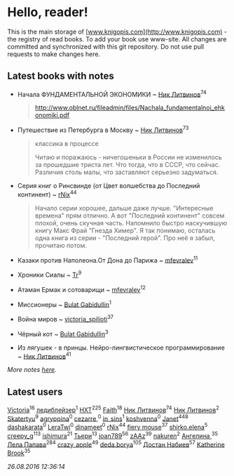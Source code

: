 # Hello, reader!
This is the main storage of [www.knigopis.com](http://www.knigopis.com) - the registry of read books.
To add your book use www-site. All changes are committed and synchronized with this git repository.
Do not use pull requests to make changes here.


## Latest books with notes
* Начала ФУНДАМЕНТАЛЬНОЙ ЭКОНОМИКИ ~ [Ник Литвинов](users/lec/leczQ3Eya3-linkedin)<sup>74</sup>
    > http://www.oblnet.ru/fileadmin/files/Nachala_fundamentalnoi_ehkonomiki.pdf

* Путешествие из Петербурга в Москву ~ [Ник Литвинов](users/lec/leczQ3Eya3-linkedin)<sup>73</sup>
    > классика в процессе
    > 
    > Читаю и поражаюсь - ничегошеньки в России не изменилось за прошедшие триста лет. Что тогда, что в СССР, что сейчас. Различия столь малы, что заставляют серьезно задуматься.

* Серия книг о Ринсвинде (от Цвет волшебства до Последний континент) ~ [rNix](users/115/115622071-twitter)<sup>44</sup>
    > Начало серии хорошее, дальше даже лучше. "Интересные времена" прям отлично. 
    > А вот "Последний континент" совсем плохой, очень скучная часть. Напомнило быстро наскучившую книгу Макс Фрай "Гнезда Химер".
    > Я так понимаю, осталась одна книга из серии - "Последний герой". Про неё я забыл, прочитаю потом.

* Казаки против Наполеона.От Дона до Парижа ~ [mfevralev](users/140/140966150-vkontakte)<sup>11</sup>

* Хроники Сиалы ~ [Tr](users/122/12282474-vkontakte)<sup>9</sup>

* Атаман Ермак и сотоварищи ~ [mfevralev](users/140/140966150-vkontakte)<sup>12</sup>

* Миссионеры ~ [Bulat Gabidullin](users/150/1503854-vkontakte)<sup>1</sup>

* Война миров ~ [victoria_spilioti](users/219/219259003-vkontakte)<sup>37</sup>

* Чёрный кот ~ [Bulat Gabidullin](users/150/1503854-vkontakte)<sup>3</sup>

* Из лягушек - в принцы. Нейро-лингвистическое программирование ~ [Ник Литвинов](users/lec/leczQ3Eya3-linkedin)<sup>41</sup>


_More notes [here](latest_books_with_notes.md)._


## Latest users
[Victoria](users/113/113794223924688167852-google)<sup>16</sup> 
[ледиблейзер](users/116/116922649782686260616-google)<sup>1</sup> 
[HXT](users/100/100002563462782-facebook)<sup>225</sup> 
[Faith](users/112/112366191289808901180-google)<sup>18</sup> 
[Ник Литвинов](users/lec/leczQ3Eya3-linkedin)<sup>74</sup> 
[Ник Литвинов](users/241/241974816-vkontakte)<sup>2</sup> 
[Skatertyu](users/118/1189210497755804-facebook)<sup>9</sup> 
[agryppina](users/345/34516284-vkontakte)<sup>0</sup> 
[cezarre ](users/109/109010364732001334157-google)<sup>0</sup> 
[in_sins](users/197/197885199-vkontakte)<sup>1</sup> 
[koshvenna](users/565/56506623-vkontakte)<sup>0</sup> 
[Janet](users/205/20565064-vkontakte)<sup>448</sup> 
[dashakarata](users/446/4468151-vkontakte)<sup>0</sup> 
[LeraTwi](users/116/1167824956614242-facebook)<sup>0</sup> 
[dinameet](users/457/45786870-vkontakte)<sup>0</sup> 
[rNix](users/115/115622071-twitter)<sup>44</sup> 
[fiery mouse](users/105/105852303950227831814-google)<sup>37</sup> 
[shirko.elena](users/100/100001858801764-facebook)<sup>5</sup> 
[creepy_g](users/747/74743045-vkontakte)<sup>113</sup> 
[ishimura](users/157/15716698-vkontakte)<sup>21</sup> 
[Тьери](users/872/87255457-vkontakte)<sup>13</sup> 
[joan789](users/240/2401650-vkontakte)<sup>56</sup> 
[zAAz](users/202/202248233-vkontakte)<sup>39</sup> 
[nakuren](users/351/3517945-vkontakte)<sup>2</sup> 
[Ангелина ](users/142/142301319-vkontakte)<sup>35</sup> 
[Лела Папава](users/761/76187635-vkontakte)<sup>284</sup> 
[crazy_apple](users/495/49559930-vkontakte)<sup>49</sup> 
[deda.borya](users/111/111002996-vkontakte)<sup>105</sup> 
[Достан Набиев](users/175/17512464403843660334-mailru)<sup>57</sup> 
[Katherine Brook](users/243/243400378-vkontakte)<sup>35</sup> 


_26.08.2016 12:36:14_
